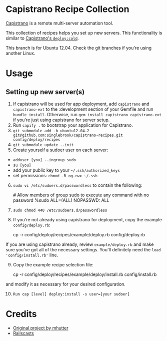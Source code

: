 Capistrano Recipe Collection
============================
[Capistrano](http://www.capistranorb.com/) is a remote multi-server automation tool.

This collection of recipes helps you set up new servers. This functionality is similar to [Capistrano's `deploy:cold`](https://github.com/capistrano/capistrano/wiki/2.x-From-The-Beginning#about-deploycold).

This branch is for Ubuntu 12.04. Check the git branches if you're using another Linux.

Usage
======

Setting up new server(s)
------

1. If capistrano will be used for app deployment, add `capistrano` and `capistrano-ext` to the :development section of your Gemfile and run `bundle install`. Otherwise, run `gem install capistrano capistrano-ext` if you're just using capistrano for server setup.
2. Run `capify .` to bootstrap your application for Capistrano.
3. `git submodule add -b ubuntu12.04.2 git@github.com:singlebrook/capistrano-recipes.git config/deploy/recipes`
4. `git submodule update --init`
5. Create yourself a sudoer user on each server:
  * `adduser [you] --ingroup sudo`
  * `su [you]`
  * add your public key to your `~/.ssh/authorized_keys`
  * set permissions: `chmod -R og-rwx ~/.ssh`
6. `sudo vi /etc/sudoers.d/passwordless` to contain the following:

    \# Allow members of group sudo to execute any command with no password
    %sudo   ALL=(ALL) NOPASSWD: ALL

7. `sudo chmod 440 /etc/sudoers.d/passwordless`
8. If you're not already using capistrano for deployment, copy the example `config/deploy.rb`:

    cp -r config/deploy/recipes/example/deploy.rb config/deploy.rb

  If you are using capistrano already, review `example/deploy.rb` and make sure you've got all of the necessary settings. You'll definitely need the `load 'config/install.rb'` line.

9. Copy the example recipe selection file:

    cp -r config/deploy/recipes/example/deploy/install.rb config/install.rb

  and modify it as necessary for your desired configuration.

10. `Run cap [level] deploy:install -s user=[your sudoer]`

Credits
=======
* [Original project by mhutter](https://github.com/mhutter/capistrano-recipes)
* [Railscasts](http://railscasts.com/)
